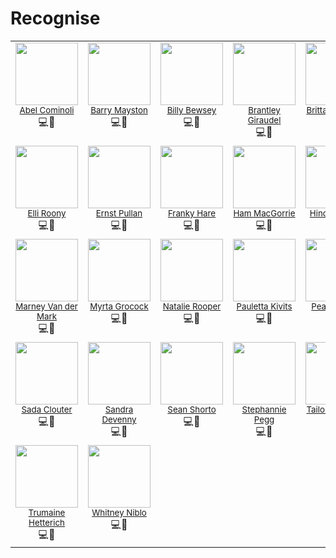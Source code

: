# Recognise

<!-- recognise-start -->
<table>
  <tbody>
    
<tr>
  
<td align="center" valign="top" width="14.29%">
  <a href="https://example.com">
    <div>
      <img width="100" src="https://place-hold.it/250x250" />
    </div>
    <div><small>Abel Cominoli</small></div>
  </a>
  <div><span title="code">💻</span><span title="design">🎨</span></div>
</td>

<td align="center" valign="top" width="14.29%">
  <a href="https://example.com">
    <div>
      <img width="100" src="https://place-hold.it/250x250" />
    </div>
    <div><small>Barry Mayston</small></div>
  </a>
  <div><span title="code">💻</span><span title="design">🎨</span></div>
</td>

<td align="center" valign="top" width="14.29%">
  <a href="https://example.com">
    <div>
      <img width="100" src="https://place-hold.it/250x250" />
    </div>
    <div><small>Billy Bewsey</small></div>
  </a>
  <div><span title="code">💻</span><span title="design">🎨</span></div>
</td>

<td align="center" valign="top" width="14.29%">
  <a href="https://example.com">
    <div>
      <img width="100" src="https://place-hold.it/250x250" />
    </div>
    <div><small>Brantley Giraudel</small></div>
  </a>
  <div><span title="code">💻</span><span title="design">🎨</span></div>
</td>

<td align="center" valign="top" width="14.29%">
  <a href="https://example.com">
    <div>
      <img width="100" src="https://place-hold.it/250x250" />
    </div>
    <div><small>Brittany Luckey</small></div>
  </a>
  <div><span title="code">💻</span><span title="design">🎨</span></div>
</td>

<td align="center" valign="top" width="14.29%">
  <a href="https://example.com">
    <div>
      <img width="100" src="https://place-hold.it/250x250" />
    </div>
    <div><small>Chev Paulmann</small></div>
  </a>
  <div><span title="code">💻</span><span title="design">🎨</span></div>
</td>

<td align="center" valign="top" width="14.29%">
  <a href="https://example.com">
    <div>
      <img width="100" src="https://place-hold.it/250x250" />
    </div>
    <div><small>Cooper Restorick</small></div>
  </a>
  <div><span title="code">💻</span><span title="design">🎨</span></div>
</td>

</tr>

<tr>
  
<td align="center" valign="top" width="14.29%">
  <a href="https://example.com">
    <div>
      <img width="100" src="https://place-hold.it/250x250" />
    </div>
    <div><small>Elli Roony</small></div>
  </a>
  <div><span title="code">💻</span><span title="design">🎨</span></div>
</td>

<td align="center" valign="top" width="14.29%">
  <a href="https://example.com">
    <div>
      <img width="100" src="https://place-hold.it/250x250" />
    </div>
    <div><small>Ernst Pullan</small></div>
  </a>
  <div><span title="code">💻</span><span title="design">🎨</span></div>
</td>

<td align="center" valign="top" width="14.29%">
  <a href="https://example.com">
    <div>
      <img width="100" src="https://place-hold.it/250x250" />
    </div>
    <div><small>Franky Hare</small></div>
  </a>
  <div><span title="code">💻</span><span title="design">🎨</span></div>
</td>

<td align="center" valign="top" width="14.29%">
  <a href="https://example.com">
    <div>
      <img width="100" src="https://place-hold.it/250x250" />
    </div>
    <div><small>Ham MacGorrie</small></div>
  </a>
  <div><span title="code">💻</span><span title="design">🎨</span></div>
</td>

<td align="center" valign="top" width="14.29%">
  <a href="https://example.com">
    <div>
      <img width="100" src="https://place-hold.it/250x250" />
    </div>
    <div><small>Hinda Tenney</small></div>
  </a>
  <div><span title="code">💻</span><span title="design">🎨</span></div>
</td>

<td align="center" valign="top" width="14.29%">
  <a href="https://example.com">
    <div>
      <img width="100" src="https://place-hold.it/250x250" />
    </div>
    <div><small>Kailey Pinnijar</small></div>
  </a>
  <div><span title="code">💻</span><span title="design">🎨</span></div>
</td>

<td align="center" valign="top" width="14.29%">
  <a href="https://example.com">
    <div>
      <img width="100" src="https://place-hold.it/250x250" />
    </div>
    <div><small>Lucienne Levitt</small></div>
  </a>
  <div><span title="code">💻</span><span title="design">🎨</span></div>
</td>

</tr>

<tr>
  
<td align="center" valign="top" width="14.29%">
  <a href="https://example.com">
    <div>
      <img width="100" src="https://place-hold.it/250x250" />
    </div>
    <div><small>Marney Van der Mark</small></div>
  </a>
  <div><span title="code">💻</span><span title="design">🎨</span></div>
</td>

<td align="center" valign="top" width="14.29%">
  <a href="https://example.com">
    <div>
      <img width="100" src="https://place-hold.it/250x250" />
    </div>
    <div><small>Myrta Grocock</small></div>
  </a>
  <div><span title="code">💻</span><span title="design">🎨</span></div>
</td>

<td align="center" valign="top" width="14.29%">
  <a href="https://example.com">
    <div>
      <img width="100" src="https://place-hold.it/250x250" />
    </div>
    <div><small>Natalie Rooper</small></div>
  </a>
  <div><span title="code">💻</span><span title="design">🎨</span></div>
</td>

<td align="center" valign="top" width="14.29%">
  <a href="https://example.com">
    <div>
      <img width="100" src="https://place-hold.it/250x250" />
    </div>
    <div><small>Pauletta Kivits</small></div>
  </a>
  <div><span title="code">💻</span><span title="design">🎨</span></div>
</td>

<td align="center" valign="top" width="14.29%">
  <a href="https://example.com">
    <div>
      <img width="100" src="https://place-hold.it/250x250" />
    </div>
    <div><small>Pearce Faltin</small></div>
  </a>
  <div><span title="code">💻</span><span title="design">🎨</span></div>
</td>

<td align="center" valign="top" width="14.29%">
  <a href="https://example.com">
    <div>
      <img width="100" src="https://place-hold.it/250x250" />
    </div>
    <div><small>Rhodie McClure</small></div>
  </a>
  <div><span title="code">💻</span><span title="design">🎨</span></div>
</td>

<td align="center" valign="top" width="14.29%">
  <a href="https://example.com">
    <div>
      <img width="100" src="https://place-hold.it/250x250" />
    </div>
    <div><small>Roberto Hayles</small></div>
  </a>
  <div><span title="code">💻</span><span title="design">🎨</span></div>
</td>

</tr>

<tr>
  
<td align="center" valign="top" width="14.29%">
  <a href="https://example.com">
    <div>
      <img width="100" src="https://place-hold.it/250x250" />
    </div>
    <div><small>Sada Clouter</small></div>
  </a>
  <div><span title="code">💻</span><span title="design">🎨</span></div>
</td>

<td align="center" valign="top" width="14.29%">
  <a href="https://example.com">
    <div>
      <img width="100" src="https://place-hold.it/250x250" />
    </div>
    <div><small>Sandra Devenny</small></div>
  </a>
  <div><span title="code">💻</span><span title="design">🎨</span></div>
</td>

<td align="center" valign="top" width="14.29%">
  <a href="https://example.com">
    <div>
      <img width="100" src="https://place-hold.it/250x250" />
    </div>
    <div><small>Sean Shorto</small></div>
  </a>
  <div><span title="code">💻</span><span title="design">🎨</span></div>
</td>

<td align="center" valign="top" width="14.29%">
  <a href="https://example.com">
    <div>
      <img width="100" src="https://place-hold.it/250x250" />
    </div>
    <div><small>Stephannie Pegg</small></div>
  </a>
  <div><span title="code">💻</span><span title="design">🎨</span></div>
</td>

<td align="center" valign="top" width="14.29%">
  <a href="https://example.com">
    <div>
      <img width="100" src="https://place-hold.it/250x250" />
    </div>
    <div><small>Tailor Giovanitti</small></div>
  </a>
  <div><span title="code">💻</span><span title="design">🎨</span></div>
</td>

<td align="center" valign="top" width="14.29%">
  <a href="https://example.com">
    <div>
      <img width="100" src="https://place-hold.it/250x250" />
    </div>
    <div><small>Terrence Matysiak</small></div>
  </a>
  <div><span title="code">💻</span><span title="design">🎨</span></div>
</td>

<td align="center" valign="top" width="14.29%">
  <a href="https://example.com">
    <div>
      <img width="100" src="https://place-hold.it/250x250" />
    </div>
    <div><small>Thea Brokenbrow</small></div>
  </a>
  <div><span title="code">💻</span><span title="design">🎨</span></div>
</td>

</tr>

<tr>
  
<td align="center" valign="top" width="14.29%">
  <a href="https://example.com">
    <div>
      <img width="100" src="https://place-hold.it/250x250" />
    </div>
    <div><small>Trumaine Hetterich</small></div>
  </a>
  <div><span title="code">💻</span><span title="design">🎨</span></div>
</td>

<td align="center" valign="top" width="14.29%">
  <a href="https://example.com">
    <div>
      <img width="100" src="https://place-hold.it/250x250" />
    </div>
    <div><small>Whitney Niblo</small></div>
  </a>
  <div><span title="code">💻</span><span title="design">🎨</span></div>
</td>

</tr>

  </tbody>
</table>
<!-- recognise-end -->
